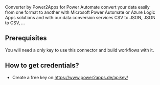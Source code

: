 
Converter by Power2Apps for Power Automate convert your data easily from one format to another with Microsoft Power Automate or Azure Logic Apps solutions and with our data conversion services CSV to JSON, JSON to CSV, ...

## Prerequisites

You will need a only key to use this connector and build workflows with it.

## How to get credentials?

- Create a free key on https://www.power2apps.de/apikey/
